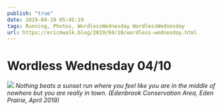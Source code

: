 ```yaml
---
publish: "true"
date: 2019-04-10 05:45:19
tags: Running, Photos, WordlessWednesday WordlessWednesday
url: https://ericmwalk.blog/2019/04/10/wordless-wednesday.html
---
```


# Wordless Wednesday 04/10

![](https://ericmwalk.blog/uploads/2021/0d13bfbb80.jpg)
*Nothing beats a sunset run where you feel like you are in the middle of nowhere but you are really in town. (Edenbrook Conservation Area, Eden Prairie, April 2019)*
